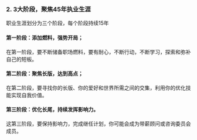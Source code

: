 ### 2. 3大阶段，聚焦45年执业生涯
职业生涯划分为三个阶段，每个阶段持续15年
#### 第一阶段：添加燃料，强势开局；
在第一阶段，要不断储备职场燃料，要有耐心，不断行动，不断学习，探索和弥补自己的短板。

#### 第二阶段：聚焦长版，达到高点；
在第二阶段，要寻找你的长版、你的爱好和世界所需之间的交集，利用你的优化技能实现自我价值。

#### 第三阶段：优化长尾，持续发挥影响力。
这第三阶段，要保持影响力，完成继任计划，你可能会成为带薪顾问或咨询委员会成员。